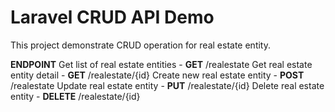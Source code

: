 # Laravel CRUD API Demo
This project demonstrate CRUD operation for real estate entity.

**ENDPOINT**
Get list of real estate entities - **GET** /realestate
Get real estate entity detail - **GET** /realestate/{id}
Create new real estate entity - **POST** /realestate
Update real estate entity - **PUT** /realestate/{id}
Delete real estate entity - **DELETE** /realestate/{id}
